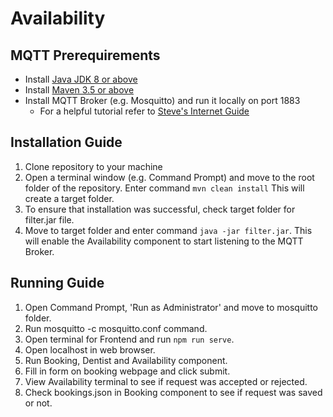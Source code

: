 # Availability

## MQTT Prerequirements
* Install [Java JDK 8 or above](https://www.oracle.com/java/technologies/javase/javase-jdk8-downloads.html)
* Install [Maven 3.5 or above](https://maven.apache.org/download.cgi)
* Install MQTT Broker (e.g. Mosquitto) and run it locally on port 1883
   * For a helpful tutorial refer to [Steve's Internet Guide](http://www.steves-internet-guide.com/install-mosquitto-broker/)

## Installation Guide
1. Clone repository to your machine
2. Open a terminal window (e.g. Command Prompt) and move to the root folder of the repository. Enter command `mvn clean install` This will create a target folder.
3. To ensure that installation was successful, check target folder for filter.jar file.
4. Move to target folder and enter command `java -jar filter.jar`. This will enable the Availability component to start listening to the MQTT Broker.

## Running Guide
1. Open Command Prompt, 'Run as Administrator' and move to mosquitto folder.
2. Run mosquitto -c mosquitto.conf command.
3. Open terminal for Frontend and run `npm run serve`.
4. Open localhost in web browser.
5. Run Booking, Dentist and Availability component.
6. Fill in form on booking webpage and click submit.
7. View Availability terminal to see if request was accepted or rejected. 
8. Check bookings.json in Booking component to see if request was saved or not.


